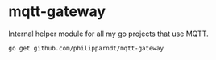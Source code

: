 # mqtt-gateway

Internal helper module for all my go projects that use MQTT.

```
go get github.com/philipparndt/mqtt-gateway
```
